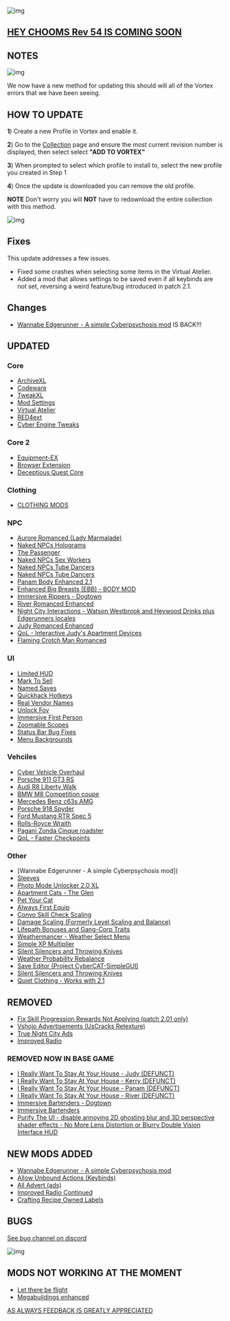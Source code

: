 ![img](https://s11.gifyu.com/images/Cuty-od-Dreams-Logo-YellowUP.png)

## [HEY CHOOMS Rev 54 IS COMING SOON](https://)


## NOTES

![img](https://i.imgur.com/wAJUpeU.png)

We now have a new method for updating this should will all of the Vortex errors that we have been seeing.

## HOW TO UPDATE

**1**) Create a new Profile in Vortex and enable it.

**2**) Go to the [Collection](https://next.nexusmods.com/cyberpunk2077/collections/dfvt7o?utm_source=copy&utm_medium=social&utm_campaign=share_collection) page and ensure the most current revision number is displayed, then select select **"ADD TO VORTEX"**

**3**) When prompted to select which profile to install to, select the new profile you created in Step 1

**4**) Once the update is downloaded you can remove the old profile.

**NOTE** Don't worry you will **NOT** have to redownload the entire collection with this method.

![img](https://i.imgur.com/wAJUpeU.png)

## Fixes

This update addresses a few issues.

- Fixed some crashes when selecting some items in the Virtual Atelier.
- Added a mod that allows settings to be saved even if all keybinds are not set, reversing a weird feature/bug introduced in patch 2.1.

## Changes 

- [Wannabe Edgerunner - A simple Cyberpsychosis mod](https://www.nexusmods.com/cyberpunk2077/mods/5646?tab=description) IS BACK!!!

## UPDATED

### Core
- [ArchiveXL](https://www.nexusmods.com/cyberpunk2077/mods/4198)
- [Codeware](https://www.nexusmods.com/cyberpunk2077/mods/7780)
- [TweakXL](https://www.nexusmods.com/cyberpunk2077/mods/4197)
- [Mod Settings](https://www.nexusmods.com/cyberpunk2077/mods/4885)
- [Virtual Atelier](https://www.nexusmods.com/cyberpunk2077/mods/2987)
- [RED4ext](https://www.nexusmods.com/cyberpunk2077/mods/2380)
- [Cyber Engine Tweaks](https://www.nexusmods.com/cyberpunk2077/mods/107)
### Core 2
- [Equipment-EX](https://www.nexusmods.com/cyberpunk2077/mods/6945)
- [Browser Extension](https://www.nexusmods.com/cyberpunk2077/mods/10038?tab=description)
- [Deceptious Quest Core](https://www.nexusmods.com/cyberpunk2077/mods/7831)
### Clothing
- [CLOTHING MODS](https://)
### NPC
- [Aurore Romanced (Lady Marmalade)](https://www.nexusmods.com/cyberpunk2077/mods/11097)
- [Naked NPCs Holograms](https://www.nexusmods.com/cyberpunk2077/mods/9785)
- [The Passenger](https://www.nexusmods.com/cyberpunk2077/mods/10731)
- [Naked NPCs Sex Workers](https://www.nexusmods.com/cyberpunk2077/mods/9738)
- [Naked NPCs Tube Dancers](https://www.nexusmods.com/cyberpunk2077/mods/9689)
- [Naked NPCs Tube Dancers](https://www.nexusmods.com/cyberpunk2077/mods/9689)
- [Panam Body Enhanced 2.1](https://www.nexusmods.com/cyberpunk2077/mods/4843)
- [Enhanced Big Breasts (EBB) - BODY MOD](https://www.nexusmods.com/cyberpunk2077/mods/4654)
- [Immersive Rippers - Dogtown](https://www.nexusmods.com/cyberpunk2077/mods/10255)
- [River Romanced Enhanced](https://www.nexusmods.com/cyberpunk2077/mods/4870)
- [Night City Interactions - Watson Westbrook and Heywood Drinks plus Edgerunners locales](https://www.nexusmods.com/cyberpunk2077/mods/5519)
- [Judy Romanced Enhanced](https://www.nexusmods.com/cyberpunk2077/mods/4508)
- [QoL - Interactive Judy's Apartment Devices](https://www.nexusmods.com/cyberpunk2077/mods/8099)
- [Flaming Crotch Man Romanced](https://www.nexusmods.com/cyberpunk2077/mods/9573)
### UI
- [Limited HUD](https://www.nexusmods.com/cyberpunk2077/mods/2592)
- [Mark To Sell](https://www.nexusmods.com/cyberpunk2077/mods/4725)
- [Named Saves](https://www.nexusmods.com/cyberpunk2077/mods/4521)
- [Quickhack Hotkeys](https://www.nexusmods.com/cyberpunk2077/mods/7238)
- [Real Vendor Names](https://www.nexusmods.com/cyberpunk2077/mods/4941)
- [Unlock Fov](https://www.nexusmods.com/cyberpunk2077/mods/7989)
- [Immersive First Person](https://www.nexusmods.com/cyberpunk2077/mods/2675)
- [Zoomable Scopes](https://www.nexusmods.com/cyberpunk2077/mods/3543)
- [Status Bar Bug Fixes](https://www.nexusmods.com/cyberpunk2077/mods/4316)
- [Menu Backgrounds](https://www.nexusmods.com/cyberpunk2077/mods/8333)
### Vehciles
- [Cyber Vehicle Overhaul](https://www.nexusmods.com/cyberpunk2077/mods/3016?tab=description)
- [Porsche 911 GT3 RS](https://www.nexusmods.com/cyberpunk2077/mods/11180)
- [Audi R8 Liberty Walk](https://www.nexusmods.com/cyberpunk2077/mods/8827)
- [BMW M8 Competition coupe](https://www.nexusmods.com/cyberpunk2077/mods/10397)
- [Mercedes Benz c63s AMG](https://www.nexusmods.com/cyberpunk2077/mods/9075)
- [Porsche 918 Spyder](https://www.nexusmods.com/cyberpunk2077/mods/9125)
- [Ford Mustang RTR Spec 5](https://www.nexusmods.com/cyberpunk2077/mods/8912)
- [Rolls-Royce Wraith](https://www.nexusmods.com/cyberpunk2077/mods/8618)
- [Pagani Zonda Cinque roadster](https://www.nexusmods.com/cyberpunk2077/mods/8795)
- [QoL - Faster Checkpoints](https://www.nexusmods.com/cyberpunk2077/mods/9724)
### Other
- [Wannabe Edgerunner - A simple Cyberpsychosis mod](
- [Sleeves](https://www.nexusmods.com/cyberpunk2077/mods/3309)
- [Photo Mode Unlocker 2.0 XL](https://www.nexusmods.com/cyberpunk2077/mods/4319)
- [Apartment Cats - The Glen](https://www.nexusmods.com/cyberpunk2077/mods/6276)
- [Pet Your Cat](https://www.nexusmods.com/cyberpunk2077/mods/6198)
- [Always First Equip](https://www.nexusmods.com/cyberpunk2077/mods/2557)
- [Convo Skill Check Scaling](https://www.nexusmods.com/cyberpunk2077/mods/2886)
- [Damage Scaling (Formerly Level Scaling and Balance)](https://www.nexusmods.com/cyberpunk2077/mods/1712)
- [Lifepath Bonuses and Gang-Corp Traits](https://www.nexusmods.com/cyberpunk2077/mods/2217)
- [Weathermancer - Weather Select Menu](https://www.nexusmods.com/cyberpunk2077/mods/9805)
- [Simple XP Multiplier](https://www.nexusmods.com/cyberpunk2077/mods/3136)
- [Silent Silencers and Throwing Knives](https://www.nexusmods.com/cyberpunk2077/mods/4070)
- [Weather Probability Rebalance](https://www.nexusmods.com/cyberpunk2077/mods/3196)
- [Save Editor (Project CyberCAT-SimpleGUI)](https://www.nexusmods.com/cyberpunk2077/mods/718?tab=description)
- [Silent Silencers and Throwing Knives](https://www.nexusmods.com/cyberpunk2077/mods/4070?tab=description)
- [Quiet Clothing - Works with 2.1](https://www.nexusmods.com/cyberpunk2077/mods/7682)

## REMOVED

- [Fix Skill Progression Rewards Not Applying (patch 2.01 only)](https://www.nexusmods.com/cyberpunk2077/mods/9879)
- [Vshojo Advertisements (UsCracks Retexture)](https://www.nexusmods.com/cyberpunk2077/mods/6906)
- [True Night City Ads](https://www.nexusmods.com/cyberpunk2077/mods/3082?tab=description)
- [Improved Radio](https://www.nexusmods.com/cyberpunk2077/mods/2292)
### REMOVED NOW IN BASE GAME
- [I Really Want To Stay At Your House - Judy (DEFUNCT)](https://www.nexusmods.com/cyberpunk2077/mods/8753?tab=description)
- [I Really Want To Stay At Your House - Kerry (DEFUNCT)](https://www.nexusmods.com/cyberpunk2077/mods/8806?tab=description) 
- [I Really Want To Stay At Your House - Panam (DEFUNCT)](https://www.nexusmods.com/cyberpunk2077/mods/8775?tab=description) 
- [I Really Want To Stay At Your House - River (DEFUNCT)](https://www.nexusmods.com/cyberpunk2077/mods/8826) 
- [Immersive Bartenders - Dogtown](https://www.nexusmods.com/cyberpunk2077/mods/10372?tab=description)
- [Immersive Bartenders](https://www.nexusmods.com/cyberpunk2077/mods/7203?tab=description)
- [Purify The UI - disable annoying 2D ghosting blur and 3D perspective shader effects - No More Lens Distortion or Blurry Double Vision Interface HUD](https://www.nexusmods.com/cyberpunk2077/mods/2648?tab=description)


## NEW MODS ADDED 

- [Wannabe Edgerunner - A simple Cyberpsychosis mod](https://www.nexusmods.com/cyberpunk2077/mods/5646?tab=description)
- [Allow Unbound Actions (Keybinds)](https://www.nexusmods.com/cyberpunk2077/mods/11429?tab=description)
- [All Advert (ads)](https://www.nexusmods.com/cyberpunk2077/mods/11359)
- [Improved Radio Continued](https://www.nexusmods.com/cyberpunk2077/mods/10006?tab=description)
- [Crafting Recipe Owned Labels](https://www.nexusmods.com/cyberpunk2077/mods/11261?tab=description)

## BUGS

 [See bug channel on discord](https://discord.gg/xZNztPjA2u)
 
![img](https://i.imgur.com/wAJUpeU.png)

## MODS NOT WORKING AT THE MOMENT 

- [Let there be flight](https://)
- [Megabuildings enhanced](https://www.nexusmods.com/cyberpunk2077/mods/4924?tab=description)

[AS ALWAYS FEEDBACK IS GREATLY APPRECIATED](https://)
